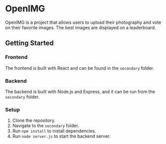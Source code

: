 # OpenIMG

OpenIMG is a project that allows users to upload their photography and vote on their favorite images. The best images are displayed on a leaderboard.

## Getting Started

### Frontend
The frontend is built with React and can be found in the `secondary` folder.

### Backend
The backend is built with Node.js and Express, and it can be run from the `secondary` folder.

### Setup
1. Clone the repository.
2. Navigate to the `secondary` folder.
3. Run `npm install` to install dependencies.
4. Run `node server.js` to start the backend server.
